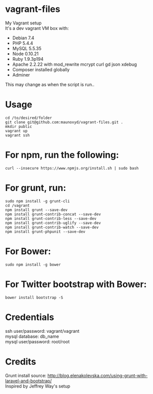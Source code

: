 vagrant-files
=============

My Vagrant setup  
It's a dev vagrant VM box with:  
* Debian 7.4
* PHP 5.4.4
* MySQL 5.5.35
* Node 0.10.21
* Ruby 1.9.3p194
* Apache 2.2.22 with mod_rewrite mcrypt curl gd json xdebug
* Composer installed globally
* Adminer  

This may change as when the script is run..

# Usage
```
cd /to/desired/folder
git clone git@github.com:maunoxyd/vagrant-files.git .
mkdir public
vagrant up
vagrant ssh
```

# For npm, run the following:
```
curl --insecure https://www.npmjs.org/install.sh | sudo bash
```

# For grunt, run:
```
sudo npm install -g grunt-cli
cd /vagrant
npm install grunt --save-dev 
npm install grunt-contrib-concat --save-dev 
npm install grunt-contrib-less --save-dev 
npm install grunt-contrib-uglify --save-dev 
npm install grunt-contrib-watch --save-dev 
npm install grunt-phpunit --save-dev
```

# For Bower:
```
sudo npm install -g bower
```

# For Twitter bootstrap with Bower:
```
bower install bootstrap -S
```

# Credentials
ssh user/password: vagrant/vagrant  
mysql database: db_name  
mysql user/password: root/root  

# Credits
Grunt install source: http://blog.elenakolevska.com/using-grunt-with-laravel-and-bootstrap/  
Inspired by Jeffrey Way's setup  
